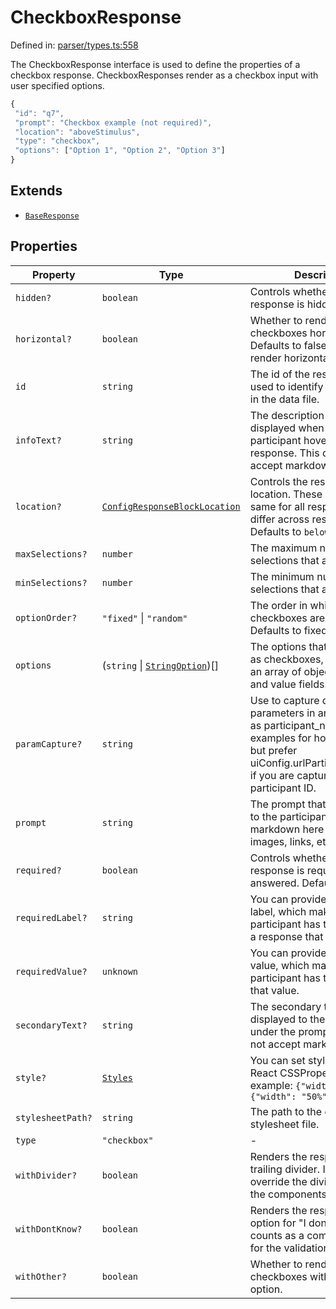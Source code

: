 # CheckboxResponse

Defined in: [parser/types.ts:558](https://github.com/revisit-studies/study/blob/3f9f0405fd0a640035b224bca9821c931f0fdb91/src/parser/types.ts#L558)

The CheckboxResponse interface is used to define the properties of a checkbox response.
CheckboxResponses render as a checkbox input with user specified options.

```js
{
 "id": "q7",
 "prompt": "Checkbox example (not required)",
 "location": "aboveStimulus",
 "type": "checkbox",
 "options": ["Option 1", "Option 2", "Option 3"]
}
```

## Extends

- [`BaseResponse`](BaseResponse.md)

## Properties

| Property | Type | Description | Inherited from | Defined in |
| ------ | ------ | ------ | ------ | ------ |
| <a id="hidden"></a> `hidden?` | `boolean` | Controls whether the response is hidden. | [`BaseResponse`](BaseResponse.md).[`hidden`](BaseResponse.md#hidden) | [parser/types.ts:262](https://github.com/revisit-studies/study/blob/3f9f0405fd0a640035b224bca9821c931f0fdb91/src/parser/types.ts#L262) |
| <a id="horizontal"></a> `horizontal?` | `boolean` | Whether to render the checkboxes horizontally. Defaults to false, so they render horizontally. | - | [parser/types.ts:569](https://github.com/revisit-studies/study/blob/3f9f0405fd0a640035b224bca9821c931f0fdb91/src/parser/types.ts#L569) |
| <a id="id"></a> `id` | `string` | The id of the response. This is used to identify the response in the data file. | [`BaseResponse`](BaseResponse.md).[`id`](BaseResponse.md#id) | [parser/types.ts:244](https://github.com/revisit-studies/study/blob/3f9f0405fd0a640035b224bca9821c931f0fdb91/src/parser/types.ts#L244) |
| <a id="infotext"></a> `infoText?` | `string` | The description that is displayed when the participant hovers over the response. This does not accept markdown. | [`BaseResponse`](BaseResponse.md).[`infoText`](BaseResponse.md#infotext) | [parser/types.ts:250](https://github.com/revisit-studies/study/blob/3f9f0405fd0a640035b224bca9821c931f0fdb91/src/parser/types.ts#L250) |
| <a id="location"></a> `location?` | [`ConfigResponseBlockLocation`](../type-aliases/ConfigResponseBlockLocation.md) | Controls the response location. These might be the same for all responses, or differ across responses. Defaults to `belowStimulus` | [`BaseResponse`](BaseResponse.md).[`location`](BaseResponse.md#location) | [parser/types.ts:254](https://github.com/revisit-studies/study/blob/3f9f0405fd0a640035b224bca9821c931f0fdb91/src/parser/types.ts#L254) |
| <a id="maxselections"></a> `maxSelections?` | `number` | The maximum number of selections that are required. | - | [parser/types.ts:567](https://github.com/revisit-studies/study/blob/3f9f0405fd0a640035b224bca9821c931f0fdb91/src/parser/types.ts#L567) |
| <a id="minselections"></a> `minSelections?` | `number` | The minimum number of selections that are required. | - | [parser/types.ts:565](https://github.com/revisit-studies/study/blob/3f9f0405fd0a640035b224bca9821c931f0fdb91/src/parser/types.ts#L565) |
| <a id="optionorder"></a> `optionOrder?` | `"fixed"` \| `"random"` | The order in which the checkboxes are displayed. Defaults to fixed. | - | [parser/types.ts:563](https://github.com/revisit-studies/study/blob/3f9f0405fd0a640035b224bca9821c931f0fdb91/src/parser/types.ts#L563) |
| <a id="options"></a> `options` | (`string` \| [`StringOption`](StringOption.md))[] | The options that are displayed as checkboxes, provided as an array of objects, with label and value fields. | - | [parser/types.ts:561](https://github.com/revisit-studies/study/blob/3f9f0405fd0a640035b224bca9821c931f0fdb91/src/parser/types.ts#L561) |
| <a id="paramcapture"></a> `paramCapture?` | `string` | Use to capture querystring parameters in answers such as participant_name. See the examples for how this is used, but prefer uiConfig.urlParticipantIdParam if you are capturing a participant ID. | [`BaseResponse`](BaseResponse.md).[`paramCapture`](BaseResponse.md#paramcapture) | [parser/types.ts:260](https://github.com/revisit-studies/study/blob/3f9f0405fd0a640035b224bca9821c931f0fdb91/src/parser/types.ts#L260) |
| <a id="prompt"></a> `prompt` | `string` | The prompt that is displayed to the participant. You can use markdown here to render images, links, etc. | [`BaseResponse`](BaseResponse.md).[`prompt`](BaseResponse.md#prompt) | [parser/types.ts:246](https://github.com/revisit-studies/study/blob/3f9f0405fd0a640035b224bca9821c931f0fdb91/src/parser/types.ts#L246) |
| <a id="required"></a> `required?` | `boolean` | Controls whether the response is required to be answered. Defaults to true. | [`BaseResponse`](BaseResponse.md).[`required`](BaseResponse.md#required) | [parser/types.ts:252](https://github.com/revisit-studies/study/blob/3f9f0405fd0a640035b224bca9821c931f0fdb91/src/parser/types.ts#L252) |
| <a id="requiredlabel"></a> `requiredLabel?` | `string` | You can provide a required label, which makes it so a participant has to answer with a response that matches label. | [`BaseResponse`](BaseResponse.md).[`requiredLabel`](BaseResponse.md#requiredlabel) | [parser/types.ts:258](https://github.com/revisit-studies/study/blob/3f9f0405fd0a640035b224bca9821c931f0fdb91/src/parser/types.ts#L258) |
| <a id="requiredvalue"></a> `requiredValue?` | `unknown` | You can provide a required value, which makes it so a participant has to answer with that value. | [`BaseResponse`](BaseResponse.md).[`requiredValue`](BaseResponse.md#requiredvalue) | [parser/types.ts:256](https://github.com/revisit-studies/study/blob/3f9f0405fd0a640035b224bca9821c931f0fdb91/src/parser/types.ts#L256) |
| <a id="secondarytext"></a> `secondaryText?` | `string` | The secondary text that is displayed to the participant under the prompt. This does not accept markdown. | [`BaseResponse`](BaseResponse.md).[`secondaryText`](BaseResponse.md#secondarytext) | [parser/types.ts:248](https://github.com/revisit-studies/study/blob/3f9f0405fd0a640035b224bca9821c931f0fdb91/src/parser/types.ts#L248) |
| <a id="style"></a> `style?` | [`Styles`](../type-aliases/Styles.md) | You can set styles here, using React CSSProperties, for example: `{"width": 100}` or `{"width": "50%"}` | [`BaseResponse`](BaseResponse.md).[`style`](BaseResponse.md#style) | [parser/types.ts:270](https://github.com/revisit-studies/study/blob/3f9f0405fd0a640035b224bca9821c931f0fdb91/src/parser/types.ts#L270) |
| <a id="stylesheetpath"></a> `stylesheetPath?` | `string` | The path to the external stylesheet file. | [`BaseResponse`](BaseResponse.md).[`stylesheetPath`](BaseResponse.md#stylesheetpath) | [parser/types.ts:268](https://github.com/revisit-studies/study/blob/3f9f0405fd0a640035b224bca9821c931f0fdb91/src/parser/types.ts#L268) |
| <a id="type"></a> `type` | `"checkbox"` | - | - | [parser/types.ts:559](https://github.com/revisit-studies/study/blob/3f9f0405fd0a640035b224bca9821c931f0fdb91/src/parser/types.ts#L559) |
| <a id="withdivider"></a> `withDivider?` | `boolean` | Renders the response with a trailing divider. If present, will override the divider setting in the components or uiConfig. | [`BaseResponse`](BaseResponse.md).[`withDivider`](BaseResponse.md#withdivider) | [parser/types.ts:264](https://github.com/revisit-studies/study/blob/3f9f0405fd0a640035b224bca9821c931f0fdb91/src/parser/types.ts#L264) |
| <a id="withdontknow"></a> `withDontKnow?` | `boolean` | Renders the response with an option for "I don't know". This counts as a completed answer for the validation. | [`BaseResponse`](BaseResponse.md).[`withDontKnow`](BaseResponse.md#withdontknow) | [parser/types.ts:266](https://github.com/revisit-studies/study/blob/3f9f0405fd0a640035b224bca9821c931f0fdb91/src/parser/types.ts#L266) |
| <a id="withother"></a> `withOther?` | `boolean` | Whether to render the checkboxes with an "other" option. | - | [parser/types.ts:571](https://github.com/revisit-studies/study/blob/3f9f0405fd0a640035b224bca9821c931f0fdb91/src/parser/types.ts#L571) |
